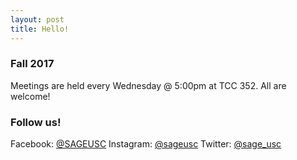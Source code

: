 ```yaml
---
layout: post
title: Hello!
---
```


### Fall 2017
Meetings are held every Wednesday @ 5:00pm at TCC 352. All are welcome!

### Follow us!
Facebook: [@SAGEUSC](https://www.facebook.com/SAGEUSC/)
Instagram: [@sageusc](https://www.instagram.com/sageusc/)
Twitter: [@sage_usc](https://twitter.com/sage_usc)

